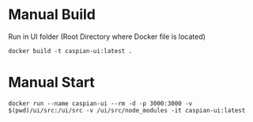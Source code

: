 # Manual Build

Run in UI folder (Root Directory where Docker file is located)

```docker build -t caspian-ui:latest . ```

# Manual Start

```docker run --name caspian-ui --rm -d -p 3000:3000 -v $(pwd)/ui/src:/ui/src -v /ui/src/node_modules -it caspian-ui:latest```